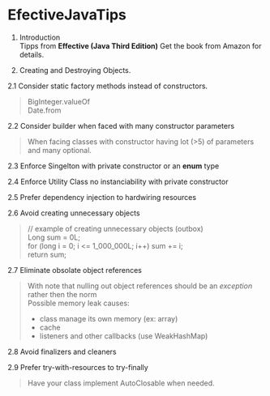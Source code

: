 # EfectiveJavaTips

1. Introduction  
Tipps from **Effective (Java Third Edition)** Get the book from Amazon for details.
  
2. Creating and Destroying Objects.  
  
2.1 Consider static factory methods instead of constructors.  
  
>BigInteger.valueOf  
>Date.from  

2.2 Consider builder when faced with many constructor parameters  
  
> When facing classes with constructor having lot (>5) of parameters and many optional.
  
2.3 Enforce Singelton with private constructor or an **enum** type  
  
2.4 Enforce Utility Class no instanciability with private constructor  
  
2.5 Prefer dependency injection to hardwiring resources
  
2.6 Avoid creating unnecessary objects

> // example of creating unnecessary objects (outbox)  
> Long sum = 0L;  
> for (long i = 0; i <= 1_000_000L; i++) sum += i;  
> return sum;  
  
2.7 Eliminate obsolate object references  
  
> With note that nulling out object references should be an _exception_ rather then the norm  
> Possible memory leak causes: 
> * class manage its own memory (ex: array)
> * cache
> * listeners and other callbacks (use WeakHashMap)
  
2.8 Avoid finalizers and cleaners  
  
2.9 Prefer try-with-resources to try-finally
  
> Have your class implement AutoClosable when needed.

  


  





